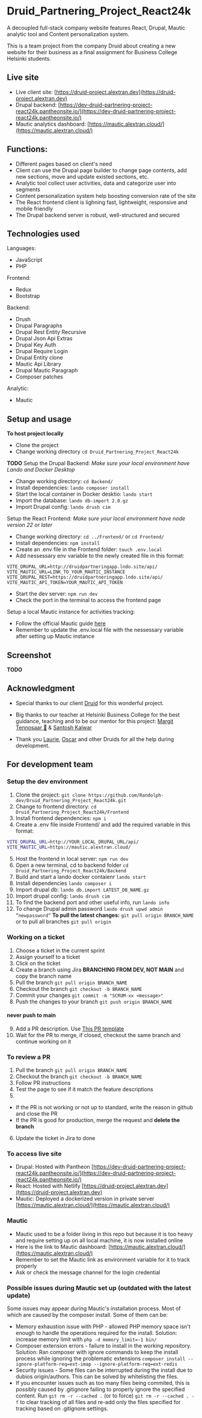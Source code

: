 # Druid_Partnering_Project_React24k
A decoupled full-stack company website features React, Drupal, Mautic analytic tool and Content personalization system. 

This is a team project from the company Druid about creating a new website for their business as a final assignment for Business College Helsinki students.

## Live site
- Live client site: [https://druid-project.alextran.dev](https://druid-project.alextran.dev)
- Drupal backend: [https://dev-druid-partnering-project-react24k.pantheonsite.io/](https://dev-druid-partnering-project-react24k.pantheonsite.io/)
- Mautic analytics dashboard: [https://mautic.alextran.cloud/](https://mautic.alextran.cloud/)

## Functions:
- Different pages based on client's need
- Client can use the Drupal page builder to change page contents, add new sections, move and update existed sections, etc.
- Analytic tool collect user activities, data and categorize user into segments
- Content personalization system help boosting conversion rate of the site
- The React frontend client is lighning fast, lightweight, responsive and mobile friendly
- The Drupal backend server is robust, well-structured and secured

## Technologies used

Languages:
- JavaScript
- PHP

Frontend:
- Redux
- Bootstrap

Backend:
- Drush
- Drupal Paragraphs
- Drupal Rest Entity Recursive
- Drupal Json Api Extras
- Drupal Key Auth
- Drupal Require Login
- Drupal Entity clone
- Mautic Api Library
- Drupal Mautic Paragraph
- Composer patches

Analytic:
- Mautic

## Setup and usage
**To host project locally**
- Clone the project
- Change working directory ```cd Druid_Partnering_Project_React24k```

**TODO**
Setup the Drupal Backend:
_Make sure your local environment have Lando and Docker Desktop_
- Change working directory: `cd Backend/`
- Install dependencies: `lando composer install`
- Start the local container in Docker desktio: `lando start`
- Import the database: `lando db-import 2.0.gz`
- Import Drupal config: `lando drush cim`

Setup the React Frontend:
_Make sure your local environment have node version 22 or later_
- Change working directory: `cd ../Frontend/` or `cd Frontend/`
- Install dependencies: `npm install`
- Create an .env file in the Frontend folder: `touch .env.local`
- Add nessessary env variable to the newly created file in this format: 
```shell
VITE_DRUPAL_URL=http://druidpartneringapp.lndo.site/api/
VITE_MAUTIC_URL=LINK_TO_YOUR_MAUTIC_INSTANCE
VITE_DRUPAL_REST=https://druidpartneringapp.lndo.site/api/
VITE_MAUTIC_API_TOKEN=YOUR_MAUTIC_API_TOKEN
```
- Start the dev server: `npm run dev`
- Check the port in the terminal to access the frontend page

Setup a local Mautic instance for activities tracking:
- Follow the official Mautic guide [here](https://github.com/mautic/mautic)
- Remember to update the .env.local file with the nessessary variable after setting up Mautic instance

## Screenshot
**TODO**

## Acknowledgment
- Special thanks to our client [Druid](https://druid.fi) for this wonderful project.

- Big thanks to our teacher at Helsinki Business College for the best guidance, teaching and to be our mentor for this project: [Margit Tennosaar 🦊](https://github.com/margittennosaar) & [Santosh Kalwar](https://github.com/kalwar)

- Thank you [Laurie](https://github.com/laurielim/), [Oscar](https://github.com/OscarJonasson) and other Druids for all the help during development.

## For development team
### Setup the dev environment
1. Clone the project: `git clone https://github.com/Randolph-dev/Druid_Partnering_Project_React24k.git`
2. Change to frontend directory: `cd Druid_Partnering_Project_React24k/Frontend`
3. Install frontend dependencies: `npm i`
4. Create a .env file inside Frontend/ and add the required variable in this format:
```bash
VITE_DRUPAL_URL=http://YOUR_LOCAL_DRUPAL_URL/api/
VITE_MAUTIC_URL=https://mautic.alextran.cloud/
```
5. Host the frontend in local server: `npm run dev`
6. Open a new terminal, cd to backend folder `cd Druid_Partnering_Project_React24k/Backend`
7. Build and start a lando docker contaienr `lando start`
8. Install dependencies `lando composer i`
9. Import drupal db: `lando db.import LATEST_DB_NAME.gz`
10. Import drupal config: `lando drush cim`
11. To find the backend port and other useful info, run `lando info`
12. To change Drupal admin password ```lando drush upwd admin ”newpassword”```
**To pull the latest changes:** ```git pull origin BRANCH_NAME``` or to pull all branches ```git pull origin```

### Working on a ticket
1. Choose a ticket in the current sprint
2. Assign yourself to a ticket
3. Click on the ticket
4. Create a branch using Jira **BRANCHING FROM DEV, NOT MAIN** and copy the branch name
5. Pull the branch `git pull origin BRANCH_NAME`
6. Checkout the branch `git checkout -b BRANCH_NAME`
7. Commit your changes `git commit -m "SCRUM-xx <message>"`
8. Push the changes to your branch `git push origin BRANCH_NAME`
#### **never push to main**
9. Add a PR description. Use [This PR template](PR_template.md)
10. Wait for the PR to merge, if closed, checkout the same branch and continue working on it

### To review a PR
1. Pull the branch ```git pull origin BRANCH_NAME```
2. Checkout the branch ```git checkout -b BRANCH_NAME```
3. Follow PR instructions
4. Test the page to see if it match the feature descriptions
5. 
- If the PR is not working or not up to standard, write the reason in github and close the PR
- If the PR is good for production, merge the request and **delete the branch**
6. Update the ticket in Jira to done

### To access live site
- Drupal: Hosted with Pantheon [https://dev-druid-partnering-project-react24k.pantheonsite.io/](https://dev-druid-partnering-project-react24k.pantheonsite.io/)
- React: Hosted with Netlify [https://druid-project.alextran.dev](https://druid-project.alextran.dev)
- Mautic: Deployed a dockerized version in private server [https://mautic.alextran.cloud/](https://mautic.alextran.cloud/)

### Mautic
- Mautic used to be a folder living in this repo but because it is too heavy and require setting up on all local machine,
it is now installed online
- Here is the link to Mautic dashboard: [https://mautic.alextran.cloud/](https://mautic.alextran.cloud/)
- Remember to set the Mautic link as environment variable for it to track properly
- Ask or check the message channel for the login credential

### Possible issues during Mautic set up (outdated with the latest update)
Some issues may appear during Mautic's installation process. Most of which are caused by the composer install. Some of them can be:
- Memory exhaustion issue with PHP - allowed PHP memory space isn't enough to handle the operations required for the install. Solution: increase memory limit with ```php -d memory_limit=-1 bin/ ```
- Composer extension errors - failure to install in the working repository. Solution: Ran composer with ignore commands to keep the install process while ignoring the problematic extensions ```composer install --ignore-platform-req=ext-imap --ignore-platform-req=ext-redis```
- Security issues - Some files can be interrupted during the install due to dubios origin/authors. This can be solved by whitelisting the files.
- If you encounter issues such as too many files being commited, this is possibly caused by .gitignore failing to properly ignore the specified content. Run ```git rm -r --cached .``` (or to force) ```git rm -r --cached . -f``` to clear tracking of all files and re-add only the files specified for tracking based on .gitignore settings. 
